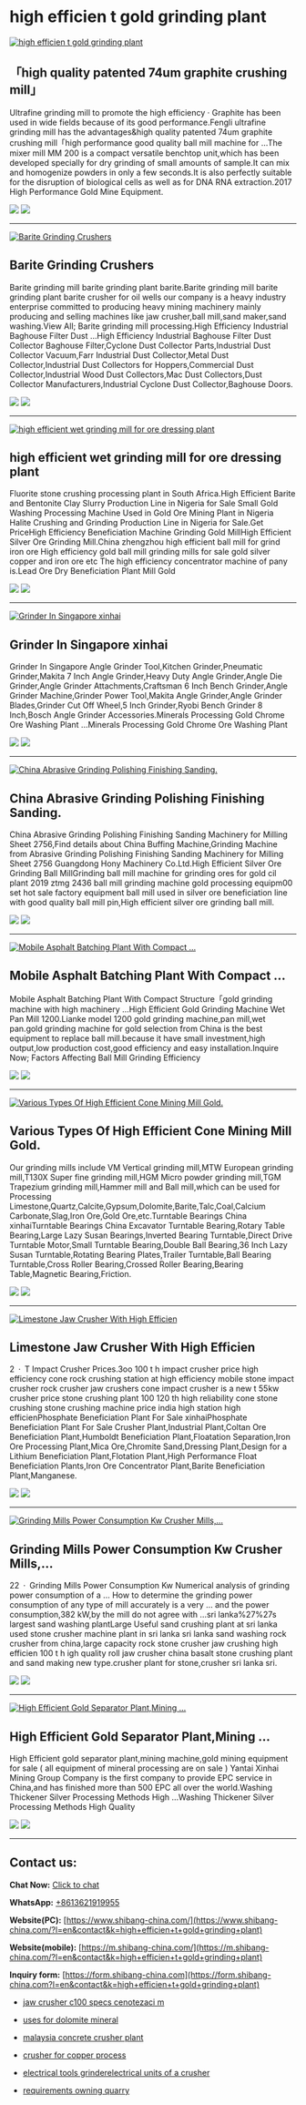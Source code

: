 # high efficien t gold grinding plant

<a href="https://swt.shibang-china.com/?l=en&img&k=high+efficien+t+gold+grinding+plant" target="_blank">![high efficien t gold grinding plant](http://static.shibang-china.com/all-800x300/878.jpg)</a>

## 「high quality patented 74um graphite crushing mill」
Ultrafine grinding mill to promote the high efficiency &#183; Graphite has been used in wide fields because of its good performance.Fengli ultrafine grinding mill has the advantages&amp;high quality patented 74um graphite crushing mill「high performance good quality ball mill machine for …The mixer mill MM 200 is a compact versatile benchtop unit,which has been developed specially for dry grinding of small amounts of sample.It can mix and homogenize powders in only a few seconds.It is also perfectly suitable for the disruption of biological cells as well as for DNA RNA extraction.2017 High Performance Gold Mine Equipment.


<a href="https://whatsapp.shibangsoft.com/WhatsApp.php" target="_blank" title="WhatsApp">![](http://static.shibang-china.com/icon/whatsapp.png)</a> <a href="https://swt.shibang-china.com/?l=en&icon&k=high+efficien+t+gold+grinding+plant" target="_blank">![](http://static.shibang-china.com/icon/chat-en.png)</a>

---

<a href="https://swt.shibang-china.com/?l=en&img&k=high+efficien+t+gold+grinding+plant" target="_blank">![Barite Grinding Crushers](http://static.shibang-china.com/all-800x300/670.jpg)</a>

## Barite Grinding Crushers
Barite grinding mill barite grinding plant barite.Barite grinding mill barite grinding plant barite crusher for oil wells our company is a heavy industry enterprise committed to producing heavy mining machinery mainly producing and selling machines like jaw crusher,ball mill,sand maker,sand washing.View All; Barite grinding mill processing.High Efficiency Industrial Baghouse Filter Dust …High Efficiency Industrial Baghouse Filter Dust Collector Baghouse Filter,Cyclone Dust Collector Parts,Industrial Dust Collector Vacuum,Farr Industrial Dust Collector,Metal Dust Collector,Industrial Dust Collectors for Hoppers,Commercial Dust Collector,Industrial Wood Dust Collectors,Mac Dust Collectors,Dust Collector Manufacturers,Industrial Cyclone Dust Collector,Baghouse Doors.


<a href="https://whatsapp.shibangsoft.com/WhatsApp.php" target="_blank" title="WhatsApp">![](http://static.shibang-china.com/icon/whatsapp.png)</a> <a href="https://swt.shibang-china.com/?l=en&icon&k=high+efficien+t+gold+grinding+plant" target="_blank">![](http://static.shibang-china.com/icon/chat-en.png)</a>

---

<a href="https://swt.shibang-china.com/?l=en&img&k=high+efficien+t+gold+grinding+plant" target="_blank">![high efficient wet grinding mill for ore dressing plant](http://static.shibang-china.com/all-800x300/374.jpg)</a>

## high efficient wet grinding mill for ore dressing plant
Fluorite stone crushing processing plant in South Africa.High Efficient Barite and Bentonite Clay Slurry Production Line in Nigeria for Sale Small Gold Washing Processing Machine Used in Gold Ore Mining Plant in Nigeria Halite Crushing and Grinding Production Line in Nigeria for Sale.Get PriceHigh Efficiency Beneficiation Machine Grinding Gold MillHigh Efficient Silver Ore Grinding Mill.China zhengzhou high efficient ball mill for grind iron ore High efficiency gold ball mill grinding mills for sale gold silver copper and iron ore etc The high efficiency concentrator machine of pany is.Lead Ore Dry Beneficiation Plant Mill Gold


<a href="https://whatsapp.shibangsoft.com/WhatsApp.php" target="_blank" title="WhatsApp">![](http://static.shibang-china.com/icon/whatsapp.png)</a> <a href="https://swt.shibang-china.com/?l=en&icon&k=high+efficien+t+gold+grinding+plant" target="_blank">![](http://static.shibang-china.com/icon/chat-en.png)</a>

---

<a href="https://swt.shibang-china.com/?l=en&img&k=high+efficien+t+gold+grinding+plant" target="_blank">![Grinder In Singapore xinhai](http://static.shibang-china.com/all-800x300/457.jpg)</a>

## Grinder In Singapore xinhai
Grinder In Singapore Angle Grinder Tool,Kitchen Grinder,Pneumatic Grinder,Makita 7 Inch Angle Grinder,Heavy Duty Angle Grinder,Angle Die Grinder,Angle Grinder Attachments,Craftsman 6 Inch Bench Grinder,Angle Grinder Machine,Grinder Power Tool,Makita Angle Grinder,Angle Grinder Blades,Grinder Cut Off Wheel,5 Inch Grinder,Ryobi Bench Grinder 8 Inch,Bosch Angle Grinder Accessories.Minerals Processing Gold Chrome Ore Washing Plant …Minerals Processing Gold Chrome Ore Washing Plant


<a href="https://whatsapp.shibangsoft.com/WhatsApp.php" target="_blank" title="WhatsApp">![](http://static.shibang-china.com/icon/whatsapp.png)</a> <a href="https://swt.shibang-china.com/?l=en&icon&k=high+efficien+t+gold+grinding+plant" target="_blank">![](http://static.shibang-china.com/icon/chat-en.png)</a>

---

<a href="https://swt.shibang-china.com/?l=en&img&k=high+efficien+t+gold+grinding+plant" target="_blank">![China Abrasive Grinding Polishing Finishing Sanding.](http://static.shibang-china.com/all-800x300/874.jpg)</a>

## China Abrasive Grinding Polishing Finishing Sanding.
China Abrasive Grinding Polishing Finishing Sanding Machinery for Milling Sheet 2756,Find details about China Buffing Machine,Grinding Machine from Abrasive Grinding Polishing Finishing Sanding Machinery for Milling Sheet 2756 Guangdong Hony Machinery Co.Ltd.High Efficient Silver Ore Grinding Ball MillGrinding ball mill machine for grinding ores for gold cil plant 2019 ztmg 2436 ball mill grinding machine gold processing equipm00 set hot sale factory equipment ball mill used in silver ore beneficiation line with good quality ball mill pin,High efficient silver ore grinding ball mill.


<a href="https://whatsapp.shibangsoft.com/WhatsApp.php" target="_blank" title="WhatsApp">![](http://static.shibang-china.com/icon/whatsapp.png)</a> <a href="https://swt.shibang-china.com/?l=en&icon&k=high+efficien+t+gold+grinding+plant" target="_blank">![](http://static.shibang-china.com/icon/chat-en.png)</a>

---

<a href="https://swt.shibang-china.com/?l=en&img&k=high+efficien+t+gold+grinding+plant" target="_blank">![Mobile Asphalt Batching Plant With Compact …](http://static.shibang-china.com/all-800x300/1101.jpg)</a>

## Mobile Asphalt Batching Plant With Compact …
Mobile Asphalt Batching Plant With Compact Structure「gold grinding machine with high machinery …High Efficient Gold Grinding Machine Wet Pan Mill 1200.Lianke model 1200 gold grinding machine,pan mill,wet pan.gold grinding machine for gold selection from China is the best equipment to replace ball mill.because it have small investment,high output,low production cost,good efficiency and easy installation.Inquire Now; Factors Affecting Ball Mill Grinding Efficiency


<a href="https://whatsapp.shibangsoft.com/WhatsApp.php" target="_blank" title="WhatsApp">![](http://static.shibang-china.com/icon/whatsapp.png)</a> <a href="https://swt.shibang-china.com/?l=en&icon&k=high+efficien+t+gold+grinding+plant" target="_blank">![](http://static.shibang-china.com/icon/chat-en.png)</a>

---

<a href="https://swt.shibang-china.com/?l=en&img&k=high+efficien+t+gold+grinding+plant" target="_blank">![Various Types Of High Efficient Cone Mining Mill Gold.](http://static.shibang-china.com/all-800x300/1154.jpg)</a>

## Various Types Of High Efficient Cone Mining Mill Gold.
Our grinding mills include VM Vertical grinding mill,MTW European grinding mill,T130X Super fine grinding mill,HGM Micro powder grinding mill,TGM Trapezium grinding mill,Hammer mill and Ball mill,which can be used for Processing Limestone,Quartz,Calcite,Gypsum,Dolomite,Barite,Talc,Coal,Calcium Carbonate,Slag,Iron Ore,Gold Ore,etc.Turntable Bearings China xinhaiTurntable Bearings China Excavator Turntable Bearing,Rotary Table Bearing,Large Lazy Susan Bearings,Inverted Bearing Turntable,Direct Drive Turntable Motor,Small Turntable Bearing,Double Ball Bearing,36 Inch Lazy Susan Turntable,Rotating Bearing Plates,Trailer Turntable,Ball Bearing Turntable,Cross Roller Bearing,Crossed Roller Bearing,Bearing Table,Magnetic Bearing,Friction.


<a href="https://whatsapp.shibangsoft.com/WhatsApp.php" target="_blank" title="WhatsApp">![](http://static.shibang-china.com/icon/whatsapp.png)</a> <a href="https://swt.shibang-china.com/?l=en&icon&k=high+efficien+t+gold+grinding+plant" target="_blank">![](http://static.shibang-china.com/icon/chat-en.png)</a>

---

<a href="https://swt.shibang-china.com/?l=en&img&k=high+efficien+t+gold+grinding+plant" target="_blank">![Limestone Jaw Crusher With High Efficien](http://static.shibang-china.com/all-800x300/235.jpg)</a>

## Limestone Jaw Crusher With High Efficien
2&ensp;&#0183;&ensp;T Impact Crusher Prices.3oo 100 t h impact crusher price high efficiency cone rock crushing station at high efficiency mobile stone impact crusher rock crusher jaw crushers cone impact crusher is a new t 55kw crusher price stone crushing plant 100 120 th high reliability cone stone crushing stone crushing machine price india high station high efficienPhosphate Beneficiation Plant For Sale xinhaiPhosphate Beneficiation Plant For Sale Crusher Plant,Industrial Plant,Coltan Ore Beneficiation Plant,Humboldt Beneficiation Plant,Floatation Separation,Iron Ore Processing Plant,Mica Ore,Chromite Sand,Dressing Plant,Design for a Lithium Beneficiation Plant,Flotation Plant,High Performance Float Beneficiation Plants,Iron Ore Concentrator Plant,Barite Beneficiation Plant,Manganese.


<a href="https://whatsapp.shibangsoft.com/WhatsApp.php" target="_blank" title="WhatsApp">![](http://static.shibang-china.com/icon/whatsapp.png)</a> <a href="https://swt.shibang-china.com/?l=en&icon&k=high+efficien+t+gold+grinding+plant" target="_blank">![](http://static.shibang-china.com/icon/chat-en.png)</a>

---

<a href="https://swt.shibang-china.com/?l=en&img&k=high+efficien+t+gold+grinding+plant" target="_blank">![Grinding Mills Power Consumption Kw Crusher Mills,…](http://static.shibang-china.com/all-800x300/1131.jpg)</a>

## Grinding Mills Power Consumption Kw Crusher Mills,…
22&ensp;&#0183;&ensp;Grinding Mills Power Consumption Kw Numerical analysis of grinding power consumption of a … How to determine the grinding power consumption of any type of mill accurately is a very … and the power consumption,382 kW,by the mill do not agree with …sri lanka%27%27s largest sand washing plantLarge Useful sand crushing plant at sri lanka used stone crusher machine plant in sri lanka sri lanka sand washing rock crusher from china,large capacity rock stone crusher jaw crushing high efficien 100 t h igh quality roll jaw crusher china basalt stone crushing plant and sand making new type.crusher plant for stone,crusher sri lanka sri.


<a href="https://whatsapp.shibangsoft.com/WhatsApp.php" target="_blank" title="WhatsApp">![](http://static.shibang-china.com/icon/whatsapp.png)</a> <a href="https://swt.shibang-china.com/?l=en&icon&k=high+efficien+t+gold+grinding+plant" target="_blank">![](http://static.shibang-china.com/icon/chat-en.png)</a>

---

<a href="https://swt.shibang-china.com/?l=en&img&k=high+efficien+t+gold+grinding+plant" target="_blank">![High Efficient Gold Separator Plant,Mining …](http://static.shibang-china.com/all-800x300/496.jpg)</a>

## High Efficient Gold Separator Plant,Mining …
High Efficient gold separator plant,mining machine,gold mining equipment for sale ( all equipment of mineral processing are on sale ) Yantai Xinhai Mining Group Company is the first company to provide EPC service in China,and has finished more than 500 EPC all over the world.Washing Thickener Silver Processing Methods High …Washing Thickener Silver Processing Methods High Quality


<a href="https://whatsapp.shibangsoft.com/WhatsApp.php" target="_blank" title="WhatsApp">![](http://static.shibang-china.com/icon/whatsapp.png)</a> <a href="https://swt.shibang-china.com/?l=en&icon&k=high+efficien+t+gold+grinding+plant" target="_blank">![](http://static.shibang-china.com/icon/chat-en.png)</a>

---
## Contact us:

**Chat Now:** [Click to chat](https://swt.shibang-china.com?l=en&contact&k=high+efficien+t+gold+grinding+plant)

**WhatsApp:**  [+8613621919955](https://whatsapp.shibangsoft.com/WhatsApp.php)

**Website(PC):** [https://www.shibang-china.com/](https://www.shibang-china.com/?l=en&contact&k=high+efficien+t+gold+grinding+plant)

**Website(mobile):** [https://m.shibang-china.com/](https://m.shibang-china.com/?l=en&contact&k=high+efficien+t+gold+grinding+plant)

**Inquiry form:** [https://form.shibang-china.com](https://form.shibang-china.com?l=en&contact&k=high+efficien+t+gold+grinding+plant)

* [jaw crusher c100 specs cenotezaci m](../169/jaw%20crusher%20c100%20specs%20cenotezaci%20m.md)

* [uses for dolomite mineral](../165/uses%20for%20dolomite%20mineral.md)

* [malaysia concrete crusher plant](../169/malaysia%20concrete%20crusher%20plant.md)

* [crusher for copper process](../168/crusher%20for%20copper%20process.md)

* [electrical tools grinderelectrical units of a crusher](../170/electrical%20tools%20grinderelectrical%20units%20of%20a%20crusher.md)

* [requirements owning quarry](../162/requirements%20owning%20quarry.md)